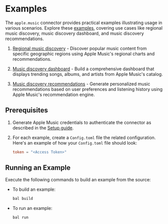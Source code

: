 # Examples

The `apple.music` connector provides practical examples illustrating usage in various scenarios. Explore these [examples](https://github.com/ballerina-platform/module-ballerinax-apple.music/tree/main/examples), covering use cases like regional music discovery, music discovery dashboard, and music discovery recommendations.

1. [Regional music discovery](https://github.com/ballerina-platform/module-ballerinax-apple.music/tree/main/examples/regional-music-discovery) - Discover popular music content from specific geographic regions using Apple Music's regional charts and recommendations.

2. [Music discovery dashboard](https://github.com/ballerina-platform/module-ballerinax-apple.music/tree/main/examples/music-discovery-dashboard) - Build a comprehensive dashboard that displays trending songs, albums, and artists from Apple Music's catalog.

3. [Music discovery recommendations](https://github.com/ballerina-platform/module-ballerinax-apple.music/tree/main/examples/music-discovery-recommendations) - Generate personalized music recommendations based on user preferences and listening history using Apple Music's recommendation engine.

## Prerequisites

1. Generate Apple Music credentials to authenticate the connector as described in the [Setup guide](https://central.ballerina.io/ballerinax/apple.music/latest#setup-guide).

2. For each example, create a `Config.toml` file the related configuration. Here's an example of how your `Config.toml` file should look:

    ```toml
    token = "<Access Token>"
    ```

## Running an Example

Execute the following commands to build an example from the source:

* To build an example:

    ```bash
    bal build
    ```

* To run an example:

    ```bash
    bal run
    ```